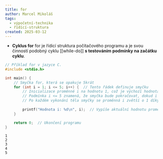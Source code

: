 ```yaml
---
title: for
author: Marcel Mikoláš
tags:
  - výpočetní-technika
  - řídící-struktura
created: 2025-03-12
---
```

* **Cyklus for** for je řídicí struktura počítačového programu a je svou činností podobný cyklu [[while-do]] **s testováním podmínky na začátku cyklu**.

```c
// Příklad for v jazyce C.
#include <stdio.h>

int main() {
    // Smyčka for, která se opakuje 5krát
    for (int i = 1; i <= 5; i++) {  // Tento řádek definuje smyčku
        // Inicializace proměnné i na hodnotu 1, což je výchozí hodnota
		// Podmínka i <= 5 znamená, že smyčka bude pokračovat, dokud i bude menší nebo rovno 5
        // Po každém vykonání těla smyčky se proměnná i zvětší o 1 díky i++
        
        printf("Hodnota i: %d\n", i);  // Vypíše aktuální hodnotu proměnné i
    }

    return 0;  // Ukončení programu
}
```

```
1
2
3
4
5
```